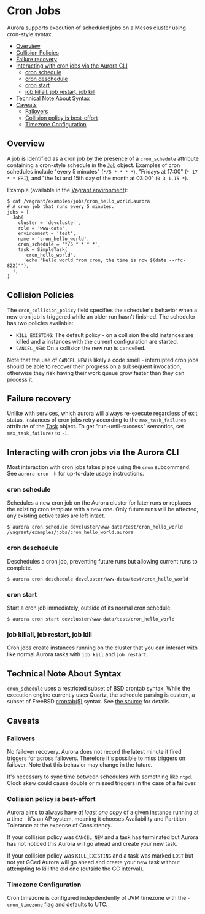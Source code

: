 # Cron Jobs

Aurora supports execution of scheduled jobs on a Mesos cluster using cron-style syntax.

- [Overview](#overview)
- [Collision Policies](#collision-policies)
- [Failure recovery](#failure-recovery)
- [Interacting with cron jobs via the Aurora CLI](#interacting-with-cron-jobs-via-the-aurora-cli)
	- [cron schedule](#cron-schedule)
	- [cron deschedule](#cron-deschedule)
	- [cron start](#cron-start)
	- [job killall, job restart, job kill](#job-killall-job-restart-job-kill)
- [Technical Note About Syntax](#technical-note-about-syntax)
- [Caveats](#caveats)
	- [Failovers](#failovers)
	- [Collision policy is best-effort](#collision-policy-is-best-effort)
	- [Timezone Configuration](#timezone-configuration)

## Overview

A job is identified as a cron job by the presence of a
`cron_schedule` attribute containing a cron-style schedule in the
[`Job`](../reference/configuration.md#job-objects) object. Examples of cron schedules
include "every 5 minutes" (`*/5 * * * *`), "Fridays at 17:00" (`* 17 * * FRI`), and
"the 1st and 15th day of the month at 03:00" (`0 3 1,15 *`).

Example (available in the [Vagrant environment](../getting-started/vagrant.md)):

    $ cat /vagrant/examples/jobs/cron_hello_world.aurora
    # A cron job that runs every 5 minutes.
    jobs = [
      Job(
        cluster = 'devcluster',
        role = 'www-data',
        environment = 'test',
        name = 'cron_hello_world',
        cron_schedule = '*/5 * * * *',
        task = SimpleTask(
          'cron_hello_world',
          'echo "Hello world from cron, the time is now $(date --rfc-822)"'),
      ),
    ]

## Collision Policies

The `cron_collision_policy` field specifies the scheduler's behavior when a new cron job is
triggered while an older run hasn't finished. The scheduler has two policies available:

* `KILL_EXISTING`: The default policy - on a collision the old instances are killed and a instances with the current
configuration are started.
* `CANCEL_NEW`: On a collision the new run is cancelled.

Note that the use of `CANCEL_NEW` is likely a code smell - interrupted cron jobs should be able
to recover their progress on a subsequent invocation, otherwise they risk having their work queue
grow faster than they can process it.

## Failure recovery

Unlike with services, which aurora will always re-execute regardless of exit status, instances of
cron jobs retry according to the `max_task_failures` attribute of the
[Task](../reference/configuration.md#task-object) object. To get "run-until-success" semantics,
set `max_task_failures` to `-1`.

## Interacting with cron jobs via the Aurora CLI

Most interaction with cron jobs takes place using the `cron` subcommand. See `aurora cron -h`
for up-to-date usage instructions.

### cron schedule
Schedules a new cron job on the Aurora cluster for later runs or replaces the existing cron template
with a new one. Only future runs will be affected, any existing active tasks are left intact.

    $ aurora cron schedule devcluster/www-data/test/cron_hello_world /vagrant/examples/jobs/cron_hello_world.aurora

### cron deschedule
Deschedules a cron job, preventing future runs but allowing current runs to complete.

    $ aurora cron deschedule devcluster/www-data/test/cron_hello_world

### cron start
Start a cron job immediately, outside of its normal cron schedule.

    $ aurora cron start devcluster/www-data/test/cron_hello_world

### job killall, job restart, job kill
Cron jobs create instances running on the cluster that you can interact with like normal Aurora
tasks with `job kill` and `job restart`.


## Technical Note About Syntax

`cron_schedule` uses a restricted subset of BSD crontab syntax. While the
execution engine currently uses Quartz, the schedule parsing is custom, a subset of FreeBSD
[crontab(5)](http://www.freebsd.org/cgi/man.cgi?crontab(5)) syntax. See
[the source](https://github.com/apache/aurora/blob/master/src/main/java/org/apache/aurora/scheduler/cron/CrontabEntry.java#L106-L124)
for details.


## Caveats

### Failovers
No failover recovery. Aurora does not record the latest minute it fired
triggers for across failovers. Therefore it's possible to miss triggers
on failover. Note that this behavior may change in the future.

It's necessary to sync time between schedulers with something like `ntpd`.
Clock skew could cause double or missed triggers in the case of a failover.

### Collision policy is best-effort
Aurora aims to always have *at least one copy* of a given instance running at a time - it's
an AP system, meaning it chooses Availability and Partition Tolerance at the expense of
Consistency.

If your collision policy was `CANCEL_NEW` and a task has terminated but
Aurora has not noticed this Aurora will go ahead and create your new
task.

If your collision policy was `KILL_EXISTING` and a task was marked `LOST`
but not yet GCed Aurora will go ahead and create your new task without
attempting to kill the old one (outside the GC interval).

### Timezone Configuration
Cron timezone is configured indepdendently of JVM timezone with the `-cron_timezone` flag and
defaults to UTC.
